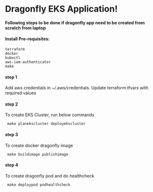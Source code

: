 # Dragonfly EKS Application!


#### Following steps to be done if dragonfly app need to be created from scratch from laptop

#### Install Pre-requisites:
```
terraform
docker
kubectl
aws-iam-authenticator
make
```

#### step 1

 Add aws credentials in ~/.aws/credentials. Update terraform.tfvars with required values

#### step 2
 To create EKS Cluster, run below commands
```
 make planekscluster deployekscluster
```

#### step 3
 To create docker dragonfly image
```
 make buildimage publishimage
```

#### step 4
 To create dragonfly pod and do healthcheck
```
 make deploypod podhealthcheck
```
